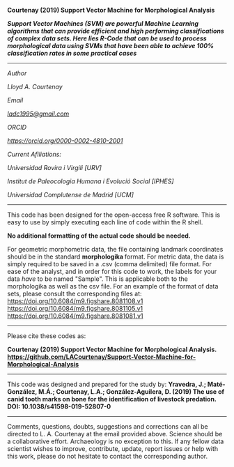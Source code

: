 <b> Courtenay (2019) Support Vector Machine for Morphological Analysis

<i> Support Vector Machines (SVM) are powerful Machine Learning algorithms that can provide efficient and high performing classifications 
of complex data sets. Here lies R-Code that can be used to process morphological data using SVMs that have been able to achieve 100%
classification rates in some practical cases </b> </i>

-----------------------------------------------------------------------------------------------------------------

<i>
Author

Lloyd A. Courtenay

Email

ladc1995@gmail.com

ORCID

https://orcid.org/0000-0002-4810-2001

Current Afiliations:

Universidad Rovira i Virgili [URV]

Institut de Paleocologia Humana i Evolució Social [IPHES]

Universidad Complutense de Madrid [UCM]
</i>

---------------------------------------------------------------------------------------------------

This code has been designed for the open-access free R software. This is easy to use by simply executing each line of code within the R shell. 

<b> No additional formatting of the actual code should be needed. </b>

For geometric morphometric data, the file containing landmark coordinates should be in the standard <b> morphologika </b> format.
For metric data, the data is simply required to be saved in a .csv (comma delimited) file format.
For ease of the analyst, and in order for this code to work, the labels for your data <i> have </i> to be named "Sample". This is applicable both to the morphologika as well as the csv file. For an example of the format of data sets, please consult the corresponding files at:
https://doi.org/10.6084/m9.figshare.8081108.v1
https://doi.org/10.6084/m9.figshare.8081105.v1
https://doi.org/10.6084/m9.figshare.8081081.v1

--------------------------------------------------------

Please cite these codes as:

 <b> Courtenay (2019) Support Vector Machine for Morphological Analysis. https://github.com/LACourtenay/Support-Vector-Machine-for-Morphological-Analysis
</b>

--------------------------------------------------------

This code was designed and prepared for the study by:
<b> Yravedra, J.; Maté-González, M.Á.; Courtenay, L.A.; González-Aguilera, D. (2019) The use of canid tooth marks on bone for the identification of livestock predation. DOI: 10.1038/s41598-019-52807-0 </b>

------------------------------------------------------------
Comments, questions, doubts, suggestions and corrections can all be directed to L. A. Courtenay at the email provided above.
Science should be a collaborative effort. Archaeology is no exception to this. If any fellow data
scientist wishes to improve, contribute, update, report issues or help with this work, please do not hesitate to contact the corresponding author.
